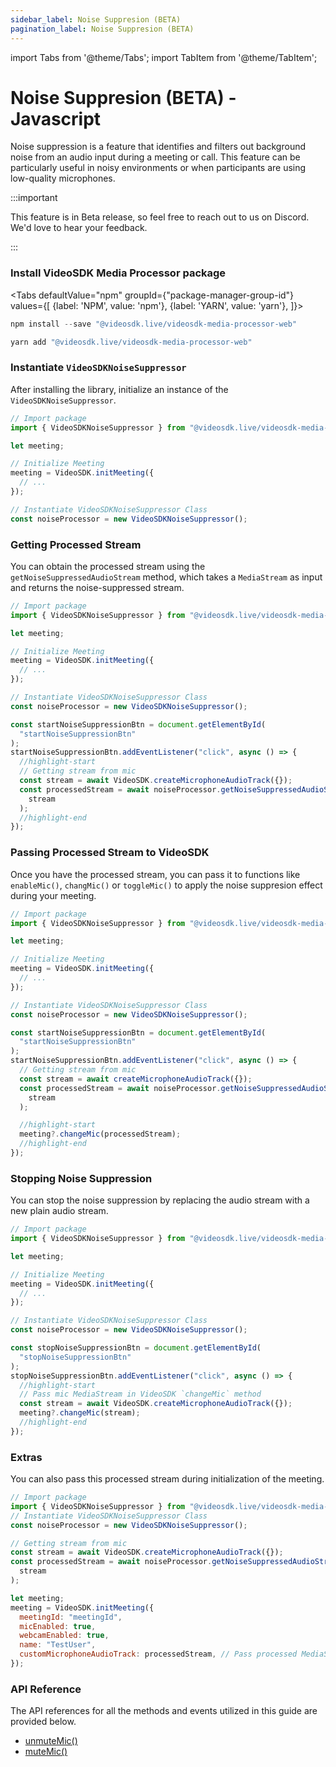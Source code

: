 ```yaml
---
sidebar_label: Noise Suppresion (BETA)
pagination_label: Noise Suppresion (BETA)
---
```


import Tabs from '@theme/Tabs';
import TabItem from '@theme/TabItem';

# Noise Suppresion (BETA) - Javascript

Noise suppression is a feature that identifies and filters out background noise from an audio input during a meeting or call. This feature can be particularly useful in noisy environments or when participants are using low-quality microphones.

:::important

This feature is in Beta release, so feel free to reach out to us on Discord. We'd love to hear your feedback.

:::

### Install VideoSDK Media Processor package

<Tabs
defaultValue="npm"
groupId={"package-manager-group-id"}
values={[
{label: 'NPM', value: 'npm'},
{label: 'YARN', value: 'yarn'},
]}>
<TabItem value="npm">

```js
npm install --save "@videosdk.live/videosdk-media-processor-web"
```

</TabItem>
<TabItem value="yarn">

```js
yarn add "@videosdk.live/videosdk-media-processor-web"
```

</TabItem>
</Tabs>

### Instantiate `VideoSDKNoiseSuppressor`

After installing the library, initialize an instance of the `VideoSDKNoiseSuppressor`. 

```js
// Import package
import { VideoSDKNoiseSuppressor } from "@videosdk.live/videosdk-media-processor-web";

let meeting;

// Initialize Meeting
meeting = VideoSDK.initMeeting({
  // ...
});

// Instantiate VideoSDKNoiseSuppressor Class
const noiseProcessor = new VideoSDKNoiseSuppressor();
```

### Getting Processed Stream

You can obtain the processed stream using the `getNoiseSuppressedAudioStream` method, which takes a `MediaStream` as input and returns the noise-suppressed stream.

```js
// Import package
import { VideoSDKNoiseSuppressor } from "@videosdk.live/videosdk-media-processor-web";

let meeting;

// Initialize Meeting
meeting = VideoSDK.initMeeting({
  // ...
});

// Instantiate VideoSDKNoiseSuppressor Class
const noiseProcessor = new VideoSDKNoiseSuppressor();

const startNoiseSuppressionBtn = document.getElementById(
  "startNoiseSuppressionBtn"
);
startNoiseSuppressionBtn.addEventListener("click", async () => {
  //highlight-start
  // Getting stream from mic
  const stream = await VideoSDK.createMicrophoneAudioTrack({});
  const processedStream = await noiseProcessor.getNoiseSuppressedAudioStream(
    stream
  );
  //highlight-end
});
```

### Passing Processed Stream to VideoSDK

Once you have the processed stream, you can pass it to functions like `enableMic()`, `changMic()` or `toggleMic()` to apply the noise suppresion effect during your meeting.

```js
// Import package
import { VideoSDKNoiseSuppressor } from "@videosdk.live/videosdk-media-processor-web";

let meeting;

// Initialize Meeting
meeting = VideoSDK.initMeeting({
  // ...
});

// Instantiate VideoSDKNoiseSuppressor Class
const noiseProcessor = new VideoSDKNoiseSuppressor();

const startNoiseSuppressionBtn = document.getElementById(
  "startNoiseSuppressionBtn"
);
startNoiseSuppressionBtn.addEventListener("click", async () => {
  // Getting stream from mic
  const stream = await createMicrophoneAudioTrack({});
  const processedStream = await noiseProcessor.getNoiseSuppressedAudioStream(
    stream
  );

  //highlight-start
  meeting?.changeMic(processedStream);
  //highlight-end
});
```

### Stopping Noise Suppression

You can stop the noise suppression by replacing the audio stream with a new plain audio stream.

```js
// Import package
import { VideoSDKNoiseSuppressor } from "@videosdk.live/videosdk-media-processor-web";

let meeting;

// Initialize Meeting
meeting = VideoSDK.initMeeting({
  // ...
});

// Instantiate VideoSDKNoiseSuppressor Class
const noiseProcessor = new VideoSDKNoiseSuppressor();

const stopNoiseSuppressionBtn = document.getElementById(
  "stopNoiseSuppressionBtn"
);
stopNoiseSuppressionBtn.addEventListener("click", async () => {
  //highlight-start
  // Pass mic MediaStream in VideoSDK `changeMic` method
  const stream = await VideoSDK.createMicrophoneAudioTrack({});
  meeting?.changeMic(stream);
  //highlight-end
});
```

### Extras

You can also pass this processed stream during initialization of the meeting.

```js
// Import package
import { VideoSDKNoiseSuppressor } from "@videosdk.live/videosdk-media-processor-web";
// Instantiate VideoSDKNoiseSuppressor Class
const noiseProcessor = new VideoSDKNoiseSuppressor();

// Getting stream from mic
const stream = await VideoSDK.createMicrophoneAudioTrack({});
const processedStream = await noiseProcessor.getNoiseSuppressedAudioStream(
  stream
);

let meeting;
meeting = VideoSDK.initMeeting({
  meetingId: "meetingId",
  micEnabled: true,
  webcamEnabled: true,
  name: "TestUser",
  customMicrophoneAudioTrack: processedStream, // Pass processed MediaStream in VideoSDK
});
```

### API Reference

The API references for all the methods and events utilized in this guide are provided below.

- [unmuteMic()](/javascript/api/sdk-reference/meeting-class/methods#unmutemic)
- [muteMic()](/javascript/api/sdk-reference/meeting-class/methods#mutemic)
